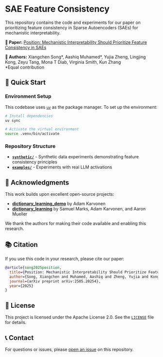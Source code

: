 # SAE Feature Consistency

This repository contains the code and experiments for our paper on prioritizing feature consistency in Sparse Autoencoders (SAEs) for mechanistic interpretability.

**📄 Paper:** [Position: Mechanistic Interpretability Should Prioritize Feature Consistency in SAEs](https://arxiv.org/abs/2505.20254)

**👥 Authors:** Xiangchen Song*, Aashiq Muhamed*, Yujia Zheng, Lingjing Kong, Zeyu Tang, Mona T Diab, Virginia Smith, Kun Zhang  
*Equal contribution

## 🚀 Quick Start

### Environment Setup

This codebase uses [`uv`](https://github.com/astral-sh/uv) as the package manager. To set up the environment:

```bash
# Install dependencies
uv sync

# Activate the virtual environment
source .venv/bin/activate
```

### Repository Structure

- **[`synthetic/`](./synthetic/)** - Synthetic data experiments demonstrating feature consistency principles
- **[`examples/`](./examples/)** - Experiments with real LLM activations

## 🙏 Acknowledgments

This work builds upon excellent open-source projects:

- **[dictionary_learning_demo](https://github.com/adamkarvonen/dictionary_learning_demo)** by Adam Karvonen
- **[dictionary_learning](https://github.com/saprmarks/dictionary_learning)** by Samuel Marks, Adam Karvonen, and Aaron Mueller

We thank the authors for making their code available and enabling this research.

## 📚 Citation

If you use this code in your research, please cite our paper:

```bibtex
@article{song2025position,
  title={Position: Mechanistic Interpretability Should Prioritize Feature Consistency in SAEs},
  author={Song, Xiangchen and Muhamed, Aashiq and Zheng, Yujia and Kong, Lingjing and Tang, Zeyu and Diab, Mona T and Smith, Virginia and Zhang, Kun},
  journal={arXiv preprint arXiv:2505.20254},
  year={2025}
}
```

## 📄 License

This project is licensed under the Apache License 2.0. See the [`LICENSE`](./LICENSE) file for details.

## 📞 Contact

For questions or issues, please [open an issue](https://github.com/xiangchensong/sae-feature-consistency/issues) on this repository.

